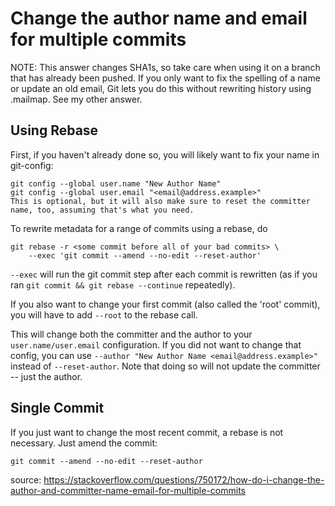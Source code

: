 # Change the author name and email for multiple commits

NOTE: This answer changes SHA1s, so take care when using it on a branch that has already been pushed.
If you only want to fix the spelling of a name or update an old email, Git lets you do this without rewriting history using .mailmap. See my other answer.

## Using Rebase
First, if you haven't already done so, you will likely want to fix your name in git-config:

```
git config --global user.name "New Author Name"
git config --global user.email "<email@address.example>"
This is optional, but it will also make sure to reset the committer name, too, assuming that's what you need.
```

To rewrite metadata for a range of commits using a rebase, do

```
git rebase -r <some commit before all of your bad commits> \
    --exec 'git commit --amend --no-edit --reset-author'
```

`--exec` will run the git commit step after each commit is rewritten (as if you ran `git commit && git rebase --continue` repeatedly).

If you also want to change your first commit (also called the 'root' commit), you will have to add `--root` to the rebase call.

This will change both the committer and the author to your `user.name/user.email` configuration.
If you did not want to change that config, you can use `--author "New Author Name <email@address.example>"` instead of `--reset-author`.
Note that doing so will not update the committer -- just the author.

## Single Commit
If you just want to change the most recent commit, a rebase is not necessary. Just amend the commit:

```
git commit --amend --no-edit --reset-author
```

source: https://stackoverflow.com/questions/750172/how-do-i-change-the-author-and-committer-name-email-for-multiple-commits
